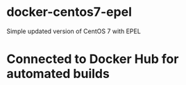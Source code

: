 # docker-centos7-epel
Simple updated version of CentOS 7 with EPEL

# Connected to Docker Hub for automated builds
